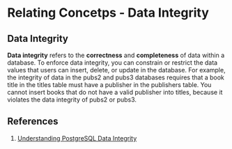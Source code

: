 # Relating Concetps - Data Integrity

## Data Integrity

**Data integrity** refers to the **correctness** and **completeness** of data within a database. To enforce data integrity, you can constrain or restrict the data values that users can insert, delete, or update in the database. For example, the integrity of data in the pubs2 and pubs3 databases requires that a book title in the titles table must have a publisher in the publishers table. You cannot insert books that do not have a valid publisher into titles, because it violates the data integrity of pubs2 or pubs3.

## References

1. [Understanding PostgreSQL Data Integrity](https://www.dbvis.com/thetable/understanding-postgresql-data-integrity/)